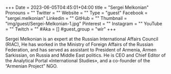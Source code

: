 +++
Date = 2023-06-05T04:45:01+04:00
title = "Sergei Melkonian"
Pronouns = ""
Twitter = ""
Website = ""
Type = "guest"
Facebook = "sergei.melkonian"
Linkedin = ""
GitHub = ""
Thumbnail = "img/guest/Sergei-Melkonian-1.jpg"
Pinterest = ""
Instagram = ""
YouTube = ""
Twitch = ""
#Aka = []
#guest_group = "wir"
+++

Sergei Melkonian is an expert at the Russian International Affairs Council (RIAC), He has worked in the Ministry of Foreign Affairs of the Russian Federation, and has served as assistant to President of Armenia, Armen Sarkissian, on Russia and Middle East politics. He is CEO and Chief Editor of the Analytical Portal «International Studies», and a co-founder of the “Armenian Project” NGO.
